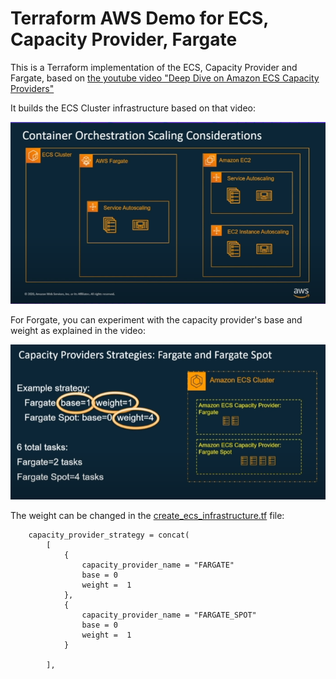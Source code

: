 # Terraform AWS Demo for ECS, Capacity Provider, Fargate

This is a Terraform implementation of the ECS, Capacity Provider and Fargate, based on [the youtube video "Deep Dive on Amazon ECS Capacity Providers"](https://www.youtube.com/watch?v=Vb_4wAEcfpQ)

It builds the ECS Cluster infrastructure based on that video:

![Workflow](./readme/ecs_cluster_autoscaling.png)

For Forgate, you can experiment with the capacity provider's base and weight as explained in the video:

![Fargate_Capacity_Provider](./readme/ecs_fargate_capacity_provider.png)

The weight can be changed in the [create_ecs_infrastructure.tf](create_ecs_infrastructure.tf) file:
```
    capacity_provider_strategy = concat(
        [
            {
                capacity_provider_name = "FARGATE"
                base = 0
                weight =  1
            },
            {
                capacity_provider_name = "FARGATE_SPOT"
                base = 0
                weight =  1
            }

        ],
```